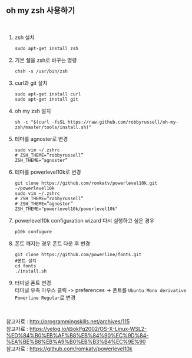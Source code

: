## oh my zsh 사용하기

<br>

1. zsh 설치     
   ```console
   sudo apt-get install zsh   
   ```   

2. 기본 쉘을 zsh로 바꾸는 명령
   ```console
   chsh -s /usr/bin/zsh
   ```

3. curl과 git 설치
   ```console
   sudo apt-get install curl
   sudo apt-get install git
   ```

4. oh my zsh 설치
   ```console
   sh -c "$(curl -fsSL https://raw.github.com/robbyrussell/oh-my-zsh/master/tools/install.sh)"
   ```

5. 테마를 agnoster로 변경
   ```console
   sudo vim ~/.zshrc
   # ZSH_THEME=”robbyrussell” 
   ZSH_THEME=”agnoster”
   ```

6. 테마를 powerlevel10k로 변경
   ```console
   git clone https://github.com/romkatv/powerlevel10k.git ~/powerlevel10k
   sudo vim ~/.zshrc
   # ZSH_THEME=”robbyrussell” 
   # ZSH_THEME=”agnoster”
   ZSH_THEME="powerlevel10k/powerlevel10k"
   ```

7. powerlevel10k configuration wizard 다시 실행하고 싶은 경우 
   ```console
   p10k configure
   ```
   
8. 폰트 깨지는 경우 폰트 다운 후 변경
   ```console
   git clone https://github.com/powerline/fonts.git
   #폰트 설치
   cd fonts
   ./install.sh
   ```

9. 터미널 폰트 변경     
   터미널 우측 마우스 클릭 -> preferences -> 폰트를 `Ubuntu Mono derivative Powerline Regular`로 변경

<br>

참고자료 : http://programmingskills.net/archives/115    
참고자료 : https://velog.io/@oklfg2002/OS-X-Linux-WSL2-%ED%84%B0%EB%AF%B8%EB%84%90%EC%9D%84-%EA%BE%B8%EB%A9%B0%EB%B3%B4%EC%9E%90    
참고자료 : https://github.com/romkatv/powerlevel10k
